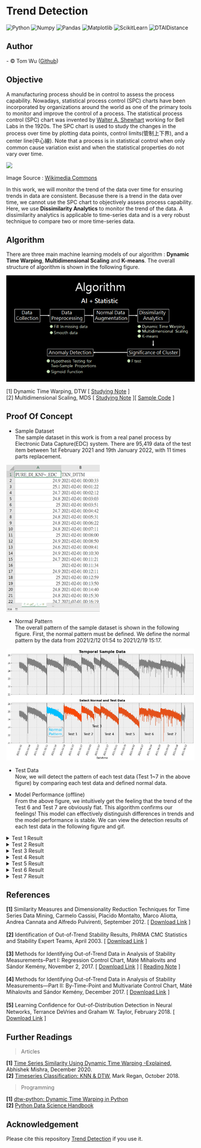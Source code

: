 # Trend Detection  
![Python](https://img.shields.io/badge/Python-3.7.13-blue.svg) ![Numpy](https://img.shields.io/badge/NumPy-1.21.6-range.svg) ![Pandas](https://img.shields.io/badge/Pandas-1.3.5-range.svg) ![Matplotlib](https://img.shields.io/badge/Matplolib-3.2.2-range.svg) ![ScikitLearn](https://img.shields.io/badge/ScikitLearn-1.0.2-range.svg) ![DTAIDistance](https://img.shields.io/badge/DTAIDistance-2.3.6-range.svg)

## Author  
<span> - &copy; Tom Wu (<a href="https://github.com/YenLinWu">Github</a>) </span>  

## Objective    
A manufacturing process should be in control to assess the process capability. Nowadays, statistical process control (SPC) charts have been incorporated by organizations around the world as one of the primary tools to monitor and improve the control of a process. The statistical process control (SPC) chart was invented by [Walter A. Shewhart](https://en.wikipedia.org/wiki/Walter_A._Shewhart) working for Bell Labs in the 1920s. The SPC chart is used to study the changes in the process over time by plotting data points, control limits(管制上下界), and a center line(中心線). Note that a process is in statistical control when only common cause variation exist and when the statistical properties do not vary over time.  

<img src='https://upload.wikimedia.org/wikipedia/commons/9/93/Xbar_chart_for_a_paired_xbar_and_R_chart.svg' width='450'>   

Image Source : [Wikimedia Commons](https://commons.wikimedia.org/wiki/File:Xbar_chart_for_a_paired_xbar_and_R_chart.svg)  
 
In this work, we will monitor the trend of the data over time for ensuring trends in data are consistent. Becasuse there is a trend in the data over time, we cannot use the SPC chart to objectively assess process capability. Here, we use **Dissimilarity Analytics** to monitor the trend of the data. A dissimilarity analytics is applicable to time-series data and is a very robust technique to compare two or more time-series data.  

## Algorithm  
There are three main machine learning models of our algorithm : **Dynamic Time Warping**, **Multidimensional Scaling** and **K-means**. The overall structure of algorithm is shown in the following figure.
  
<img src='./Images_of_README/algorithm.png'>

[1] Dynamic Time Warping, DTW [ [Studying Note](https://colab.research.google.com/github/YenLinWu/Trend_Detection/blob/main/Dynamic_Time_Warping/Studying_Note.ipynb) ]    
[2] Multidimensional Scaling, MDS [ [Studying Note](https://hackmd.io/@20gd3hLfS7G4xfz9rKqycw/multidimensional_scaling) ][ [Sample Code](https://colab.research.google.com/github/YenLinWu/Trend_Detection/blob/main/Multidimensional_Scaling/Multidimensional_Scaling.ipynb) ]

## Proof Of Concept
* Sample Dataset  
The sample dataset in this work is from a real panel process by Electronic Data Capture(EDC) system. There are 95,419 data of the test item between 1st February 2021 and 19th January 2022, with 11 times parts replacement.  
<p align='left'>
  <img src='./Images_of_README/sample_data.png' width='250'>  

* Normal Pattern    
The overall pattern of the sample dataset is shown in the following figure. First, the normal pattern must be defined. We define the normal pattern by the data from 2021/2/12 01:54 to 2021/2/19 15:17.  
<p align='left'>
  <img src='./Output_Images_of_POC/Normal_and_Test_Data.png' width='750'>  
  
* Test Data   
Now, we will detect the pattern of each test data (Test 1~7 in the above figure) by comparing each test data and defined normal data.  
  
* Model Performance (offline)  
  From the above figure, we intuitively get the feeling that the trend of the Test 6 and Test 7 are obviously flat. This algorithm confirms our feelings! This model can effectively distinguish differences in trends and the model performance is stable. We can view the detection results of each test data in the following figure and gif.       
    
 
<details>  
<summary> Test 1 Result </summary>
  <p align='left'>
  <img src='./Output_Images_of_POC/Smoothing_Normal_and_Test_1.png' width='450'>  
  <img src='./Output_Images_of_POC/Detection_Output_of_Test_1.gif' width='390'>  
      
  [[View original gif]](./Output_Images_of_POC/Detection_Output_of_Test_1.gif)  
</details>   

<details>  
<summary> Test 2 Result </summary>
  <p align='left'>
  <img src='./Output_Images_of_POC/Smoothing_Normal_and_Test_2.png' width='450'>
  <img src='./Output_Images_of_POC/Detection_Output_of_Test_2.gif' width='390'>  
        
  [[View original gif]](./Output_Images_of_POC/Detection_Output_of_Test_2.gif)  
</details>   

<details>  
<summary> Test 3 Result </summary>
  <p align='left'>
  <img src='./Output_Images_of_POC/Smoothing_Normal_and_Test_3.png' width='450'>
  <img src='./Output_Images_of_POC/Detection_Output_of_Test_3.gif' width='390'>  
          
  [[View original gif]](./Output_Images_of_POC/Detection_Output_of_Test_3.gif)  
</details>   

<details>  
<summary> Test 4 Result </summary>
  <p align='left'>
  <img src='./Output_Images_of_POC/Smoothing_Normal_and_Test_4.png' width='450'>
  <img src='./Output_Images_of_POC/Detection_Output_of_Test_4.gif' width='390'>  
          
  [[View original gif]](./Output_Images_of_POC/Detection_Output_of_Test_4.gif)  
</details>   

<details>  
<summary> Test 5 Result </summary>
  <p align='left'>
  <img src='./Output_Images_of_POC/Smoothing_Normal_and_Test_5.png' width='450'>
  <img src='./Output_Images_of_POC/Detection_Output_of_Test_5.gif' width='390'>  
          
  [[View original gif]](./Output_Images_of_POC/Detection_Output_of_Test_5.gif)  
</details>   

<details>  
<summary> Test 6 Result </summary>
  <p align='left'>
  <img src='./Output_Images_of_POC/Smoothing_Normal_and_Test_6.png' width='450'>
  <img src='./Output_Images_of_POC/Detection_Output_of_Test_6.gif' width='390'>  
          
  [[View original gif]](./Output_Images_of_POC/Detection_Output_of_Test_6.gif)  
</details>   

<details>  
<summary> Test 7 Result </summary>
  <p align='left'>
  <img src='./Output_Images_of_POC/Smoothing_Normal_and_Test_7.png' width='450'>  
  <img src='./Output_Images_of_POC/Detection_Output_of_Test_7.gif' width='390'>  
      
  [[View original gif]](./Output_Images_of_POC/Detection_Output_of_Test_7.gif)  
</details>  
 
## References  
**[1]** Similarity Measures and Dimensionality Reduction Techniques for Time Series Data Mining, Carmelo Cassisi, Placido Montalto, Marco Aliotta, Andrea Cannata and Alfredo Pulvirenti, September 2012.  [ [Download Link](https://www.intechopen.com/chapters/39030) ]
</br>   
**[2]** Identification of Out-of-Trend Stability Results, PhRMA CMC Statistics and Stability Expert Teams, April 2003. [ [Download Link](http://alfresco-static-files.s3.amazonaws.com/alfresco_images/pharma/2014/08/22/5d9c565f-81ff-4879-aaed-20acd24d0335/article-52982.pdf) ]    
</br> 
**[3]** Methods for Identifying Out-of-Trend Data in Analysis of Stability Measurements–Part I: Regression Control Chart, Máté Mihalovits and Sándor Kemény, November 2, 2017. [ [Download Link](https://cdn.sanity.io/files/0vv8moc6/pharmtech/e80e5dbb15ba554cd2a9aaa7200c6ef665ffc019.pdf) ] [ [Reading Note](https://colab.research.google.com/github/YenLinWu/Trend_Detection/blob/main/Regression_Control_Chart/Reading_Note.ipynb) ] 
</br>   
**[4]** Methods for Identifying Out-of-Trend Data in Analysis of Stability Measurements—Part II: By-Time-Point and Multivariate Control Chart, Máté Mihalovits and Sándor Kemény, December 2017. [ [Download Link](http://alfresco-static-files.s3.amazonaws.com/alfresco_images/pharma/2017/12/13/fd4d33b3-f2a5-41ec-8f57-a29194945342/PT1217_038-043_PeerReviewed.pdf) ] 
</br>  
**[5]** Learning Conﬁdence for Out-of-Distribution Detection in Neural Networks, Terrance DeVries and Graham W. Taylor, February 2018.  [ [Download Link](https://arxiv.org/pdf/1802.04865.pdf) ]
</br> 

## Further Readings    

> Articles   

**[1]** [Time Series Similarity Using Dynamic Time Warping -Explained](https://medium.com/walmartglobaltech/time-series-similarity-using-dynamic-time-warping-explained-9d09119e48ec), Abhishek Mishra, December 2020.    
**[2]** [Timeseries Classification: KNN & DTW](https://nbviewer.org/github/markdregan/K-Nearest-Neighbors-with-Dynamic-Time-Warping/blob/master/K_Nearest_Neighbor_Dynamic_Time_Warping.ipynb), Mark Regan, October 2018.

> Programming

**[1]** [dtw-python: Dynamic Time Warping in Python](https://dynamictimewarping.github.io/python/)
</br> 
**[2]** [Python Data Science Handbook](https://jakevdp.github.io/PythonDataScienceHandbook/)
</br> 

## Acknowledgement    
Please cite this repository [Trend Detection](https://github.com/YenLinWu/Trend_Detection) if you use it.  
